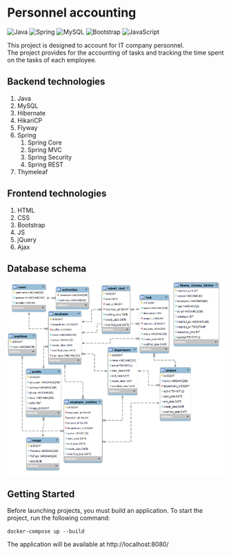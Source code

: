 # Personnel accounting
![Java](https://img.shields.io/badge/java-%23ED8B00.svg?style=for-the-badge&logo=java&logoColor=white)
![Spring](https://img.shields.io/badge/spring-%236DB33F.svg?style=for-the-badge&logo=spring&logoColor=white)
![MySQL](https://img.shields.io/badge/mysql-%2300f.svg?style=for-the-badge&logo=mysql&logoColor=white)
![Bootstrap](https://img.shields.io/badge/bootstrap-%23563D7C.svg?style=for-the-badge&logo=bootstrap&logoColor=white)
![JavaScript](https://img.shields.io/badge/javascript-%23323330.svg?style=for-the-badge&logo=javascript&logoColor=%23F7DF1E)

This project is designed to account for IT company personnel.<br>
The project provides for the accounting of tasks and tracking the time spent on the tasks of each employee.

## Backend technologies
1. Java
2. MySQL
3. Hibernate
4. HikariCP
5. Flyway
6. Spring
   1. Spring Core 
   2. Spring MVC
   3. Spring Security
   4. Spring REST
7. Thymeleaf

## Frontend technologies
1. HTML
2. CSS
3. Bootstrap
4. JS
5. jQuery
6. Ajax

## Database schema
![DB_schema](DB.png)

## Getting Started
Before launching projects, you must build an application. To start the project, run the following command:
```
docker-compose up --build
```
The application will be available at http://localhost:8080/